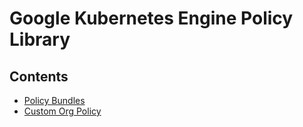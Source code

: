 # Google Kubernetes Engine Policy Library

## Contents
- [Policy Bundles](Policy_Bundles.md)
- [Custom Org Policy](Custom_Org_Policy.md)
